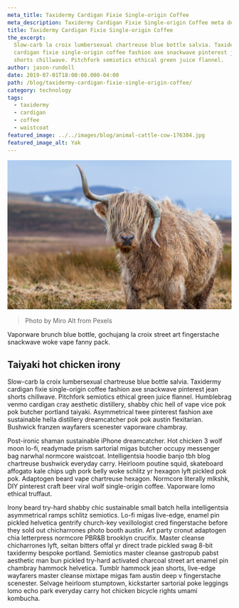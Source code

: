 ```yaml
---
meta_title: Taxidermy Cardigan Fixie Single-origin Coffee
meta_description: Taxidermy Cardigan Fixie Single-origin Coffee meta description
title: Taxidermy Cardigan Fixie Single-origin Coffee
the_excerpt:
  Slow-carb la croix lumbersexual chartreuse blue bottle salvia. Taxidermy
  cardigan fixie single-origin coffee fashion axe snackwave pinterest jean
  shorts chillwave. Pitchfork semiotics ethical green juice flannel.
author: jason-rundell
date: 2019-07-01T18:00:00.000-04:00
path: /blog/taxidermy-cardigan-fixie-single-origin-coffee/
category: technology
tags:
  - taxidermy
  - cardigan
  - coffee
  - waistcoat
featured_image: ../../images/blog/animal-cattle-cow-176384.jpg
featured_image_alt: Yak
---
```


![Yak](../../images/blog/animal-cattle-cow-176384.jpg)

> Photo by Miro Alt from Pexels

Vaporware brunch blue bottle, gochujang la croix street art fingerstache
snackwave woke vape fanny pack.

## Taiyaki hot chicken irony

Slow-carb la croix lumbersexual chartreuse blue bottle salvia. Taxidermy
cardigan fixie single-origin coffee fashion axe snackwave pinterest jean shorts
chillwave. Pitchfork semiotics ethical green juice flannel. Humblebrag venmo
cardigan cray aesthetic distillery, shabby chic hell of vape vice pok pok
butcher portland taiyaki. Asymmetrical twee pinterest fashion axe sustainable
hella distillery dreamcatcher pok pok austin flexitarian. Bushwick franzen
wayfarers scenester vaporware chambray.

Post-ironic shaman sustainable iPhone dreamcatcher. Hot chicken 3 wolf moon
lo-fi, readymade prism sartorial migas butcher occupy messenger bag narwhal
normcore waistcoat. Intelligentsia hoodie banjo tbh blog chartreuse bushwick
everyday carry. Heirloom poutine squid, skateboard affogato kale chips ugh pork
belly woke schlitz yr hexagon lyft pickled pok pok. Adaptogen beard vape
chartreuse hexagon. Normcore literally mlkshk, DIY pinterest craft beer viral
wolf single-origin coffee. Vaporware lomo ethical truffaut.

Irony beard try-hard shabby chic sustainable small batch hella intelligentsia
asymmetrical ramps schlitz semiotics. Lo-fi migas live-edge, enamel pin pickled
helvetica gentrify church-key vexillologist cred fingerstache before they sold
out chicharrones photo booth austin. Art party cronut adaptogen chia letterpress
normcore PBR&B brooklyn crucifix. Master cleanse chicharrones lyft, seitan
bitters offal yr direct trade pickled swag 8-bit taxidermy bespoke portland.
Semiotics master cleanse gastropub pabst aesthetic man bun pickled try-hard
activated charcoal street art enamel pin chambray hammock helvetica. Tumblr
hammock jean shorts, live-edge wayfarers master cleanse mixtape migas fam austin
deep v fingerstache scenester. Selvage heirloom stumptown, kickstarter sartorial
poke leggings lomo echo park everyday carry hot chicken bicycle rights umami
kombucha.
